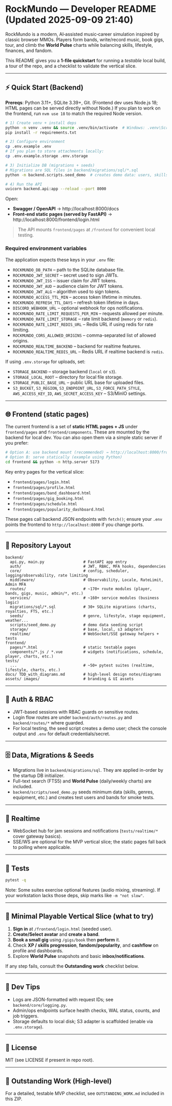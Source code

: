 # RockMundo — Developer README (Updated 2025-09-09 21:40)

RockMundo is a modern, AI‑assisted music‑career simulation inspired by classic browser MMOs. Players form bands, write/record music, book gigs, tour, and climb the **World Pulse** charts while balancing skills, lifestyle, finances, and fandom.

This README gives you a **1‑file quickstart** for running a *testable* local build, a tour of the repo, and a checklist to validate the vertical slice.

---

## ⚡ Quick Start (Backend)

**Prereqs**: Python 3.11+, SQLite 3.39+, Git. (Frontend dev uses Node.js 18; HTML pages can be served directly without Node.)
If you plan to work on the frontend, run `nvm use 18` to match the required Node version.

```bash
# 1) Create venv + install deps
python -m venv .venv && source .venv/bin/activate  # Windows: .venv\Scripts\activate
pip install -r requirements.txt

# 2) Configure environment
cp .env.example .env
# If you plan to store attachments locally:
cp .env.example.storage .env.storage

# 3) Initialize DB (migrations + seeds)
# Migrations are SQL files in backend/migrations/sql/*.sql
python -m backend.scripts.seed_demo  # creates demo data: users, skills, genres, etc.

# 4) Run the API
uvicorn backend.api:app --reload --port 8000
```

Open:
- **Swagger / OpenAPI** → http://localhost:8000/docs
- **Front-end static pages (served by FastAPI)** → http://localhost:8000/frontend/login.html

> The API mounts `frontend/pages` at `/frontend` for convenient local testing.

### Required environment variables

The application expects these keys in your `.env` file:

- `ROCKMUNDO_DB_PATH` – path to the SQLite database file.
- `ROCKMUNDO_JWT_SECRET` – secret used to sign JWTs.
- `ROCKMUNDO_JWT_ISS` – issuer claim for JWT tokens.
- `ROCKMUNDO_JWT_AUD` – audience claim for JWT tokens.
- `ROCKMUNDO_JWT_ALG` – algorithm used to sign tokens.
- `ROCKMUNDO_ACCESS_TTL_MIN` – access token lifetime in minutes.
- `ROCKMUNDO_REFRESH_TTL_DAYS` – refresh token lifetime in days.
- `DISCORD_WEBHOOK_URL` – optional webhook for ops notifications.
- `ROCKMUNDO_RATE_LIMIT_REQUESTS_PER_MIN` – requests allowed per minute.
- `ROCKMUNDO_RATE_LIMIT_STORAGE` – rate limit backend (`memory` or `redis`).
- `ROCKMUNDO_RATE_LIMIT_REDIS_URL` – Redis URL if using redis for rate limiting.
- `ROCKMUNDO_CORS_ALLOWED_ORIGINS` – comma-separated list of allowed origins.
- `ROCKMUNDO_REALTIME_BACKEND` – backend for realtime features.
- `ROCKMUNDO_REALTIME_REDIS_URL` – Redis URL if realtime backend is `redis`.

If using `.env.storage` for uploads, set:

- `STORAGE_BACKEND` – storage backend (`local` or `s3`).
- `STORAGE_LOCAL_ROOT` – directory for local file storage.
- `STORAGE_PUBLIC_BASE_URL` – public URL base for uploaded files.
- `S3_BUCKET`, `S3_REGION`, `S3_ENDPOINT_URL`, `S3_FORCE_PATH_STYLE`, `AWS_ACCESS_KEY_ID`, `AWS_SECRET_ACCESS_KEY` – S3/MinIO settings.

---

## 🌐 Frontend (static pages)

The current frontend is a set of **static HTML pages + JS** under `frontend/pages` and `frontend/components`. These are mounted by the backend for local dev. You can also open them via a simple static server if you prefer:

```bash
# Option A: use backend mount (recommended) → http://localhost:8000/frontend/login.html
# Option B: serve statically (example using Python)
cd frontend && python -m http.server 5173
```

Key entry pages for the vertical slice:
- `frontend/pages/login.html`
- `frontend/pages/profile.html`
- `frontend/pages/band_dashboard.html`
- `frontend/pages/gig_booking.html`
- `frontend/pages/schedule.html`
- `frontend/pages/popularity_dashboard.html`

These pages call backend JSON endpoints with `fetch()`; ensure your `.env` points the frontend to `http://localhost:8000` if you change ports.

---

## 🧱 Repository Layout

```
backend/
  api.py, main.py                 # FastAPI app entry
  auth/                           # JWT, RBAC, MFA hooks, dependencies
  core/                           # config, scheduler, logging/observability, rate limiting
  middleware/                     # Observability, Locale, RateLimit, Admin MFA
  routes/                         # ~170+ route modules (player, bands, gigs, music, admin/*, etc.)
  services/                       # ~160+ service modules (business logic)
  migrations/sql/*.sql            # 30+ SQLite migrations (charts, royalties, FTS, etc.)
  seeds/                          # genre, lifestyle, stage equipment, weather...
  scripts/seed_demo.py            # demo data seeding script
  storage/                        # base, local, s3 adapters
  realtime/                       # WebSocket/SSE gateway helpers + tests
frontend/
  pages/*.html                    # static testable pages
  components/*.js / *.vue         # widgets (notifications, schedule, player, charts, etc.)
tests/
  ...                             # ~50+ pytest suites (realtime, lifestyle, charts, etc.)
docs/ TDD_with_diagrams.md        # high-level design notes/diagrams
assets/ images/                   # branding & UI assets
```

---

## 🔐 Auth & RBAC

- JWT-based sessions with RBAC guards on sensitive routes.
- Login flow routes are under `backend/auth/routes.py` and `backend/routes/*` where guarded.
- For local testing, the seed script creates a demo user; check the console output and `.env` for default credentials/secret.

---

## 🗄️ Data, Migrations & Seeds

- Migrations live in `backend/migrations/sql`. They are applied in-order by the startup DB initializer.
- Full-text search (FTS5) and **World Pulse** (daily/weekly charts) are included.
- `backend/scripts/seed_demo.py` seeds minimum data (skills, genres, equipment, etc.) and creates test users and bands for smoke tests.

---

## 📡 Realtime

- WebSocket hub for jam sessions and notifications (`tests/realtime/*` cover gateway basics).
- SSE/WS are optional for the MVP vertical slice; the static pages fall back to polling where applicable.

---

## 🧪 Tests

```bash
pytest -q
```

Note: Some suites exercise optional features (audio mixing, streaming). If your workstation lacks those deps, skip marks like `-m "not slow"`.

---

## 🧭 Minimal Playable Vertical Slice (what to try)

1) **Sign in** at `/frontend/login.html` (seeded user).  
2) **Create/Select avatar** and **create a band**.  
3) **Book a small gig** using `/gigs/book` then **perform** it.  
4) Check **XP / skills progression**, **fandom/popularity**, and **cashflow** on profile and dashboards.  
5) Explore **World Pulse** snapshots and basic **inbox/notifications**.

If any step fails, consult the **Outstanding work** checklist below.

---

## 🧰 Dev Tips

- Logs are JSON-formatted with request IDs; see `backend/core/logging.py`.
- Admin/ops endpoints surface health checks, WAL status, counts, and job triggers.
- Storage defaults to local disk; S3 adapter is scaffolded (enable via `.env.storage`).

---

## 📝 License

MIT (see LICENSE if present in repo root).

---

## 📌 Outstanding Work (High-level)

For a detailed, testable MVP checklist, see `OUTSTANDING_WORK.md` included in this ZIP.
